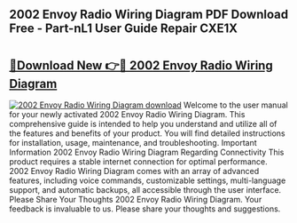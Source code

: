 ## 2002 Envoy Radio Wiring Diagram PDF Download Free - Part-nL1 User Guide Repair CXE1X

# <h2><a href="http://dfndoc6.blite.top/?on=2002+Envoy+Radio+Wiring+Diagram">🔗Download New 👉🔴 2002 Envoy Radio Wiring Diagram</a></h2>

[![2002 Envoy Radio Wiring Diagram download](https://i.imgur.com/lujVjoI.png)](http://dfndoc6.blite.top/?on=2002+Envoy+Radio+Wiring+Diagram)
Welcome to the user manual for your newly activated 2002 Envoy Radio Wiring Diagram. This comprehensive guide is intended to help you understand and utilize all of the features and benefits of your product. You will find detailed instructions for installation, usage, maintenance, and troubleshooting. Important Information 2002 Envoy Radio Wiring Diagram Regarding Connectivity This product requires a stable internet connection for optimal performance. 2002 Envoy Radio Wiring Diagram comes with an array of advanced features, including voice commands, customizable settings, multi-language support, and automatic backups, all accessible through the user interface. Please Share Your Thoughts 2002 Envoy Radio Wiring Diagram. Your feedback is invaluable to us. Please share your thoughts and suggestions.
